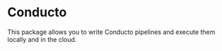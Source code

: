 # Conducto

This package allows you to write Conducto pipelines and execute them
locally and in the cloud.

